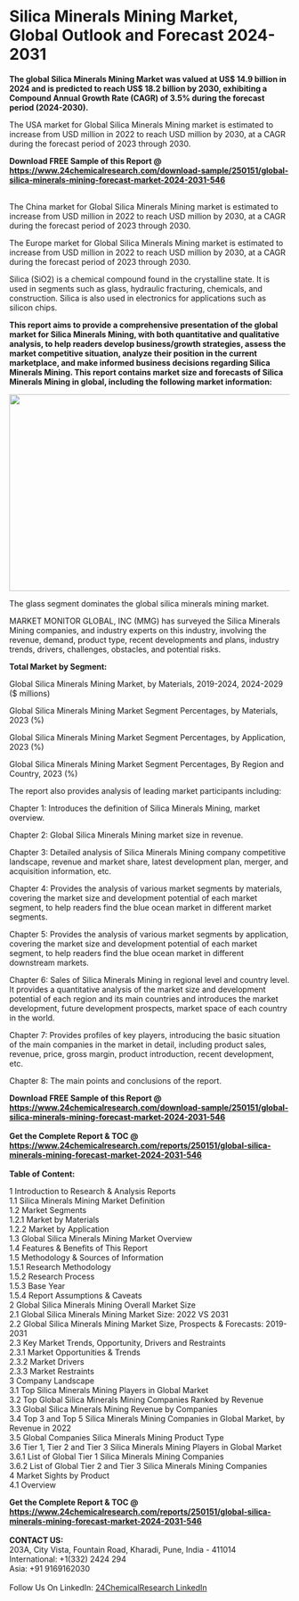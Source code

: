 <h1>Silica Minerals Mining Market, Global Outlook and Forecast 2024-2031</h1><p><strong>The global Silica Minerals Mining Market was valued at US$ 14.9 billion in 2024 and is predicted to reach US$ 18.2 billion by 2030, exhibiting a Compound Annual Growth Rate (CAGR) of 3.5% during the forecast period (2024-2030).</strong></p><p>
</p><p>The USA market for Global Silica Minerals Mining market is estimated to increase from USD million in 2022 to reach USD million by 2030, at a CAGR during the forecast period of 2023 through 2030.</p><div><b>Download FREE Sample of this Report @ 
            <a href="https://www.24chemicalresearch.com/download-sample/250151/global-silica-minerals-mining-forecast-market-2024-2031-546">
            https://www.24chemicalresearch.com/download-sample/250151/global-silica-minerals-mining-forecast-market-2024-2031-546</a></b></div><br><p>
</p><p>The China market for Global Silica Minerals Mining market is estimated to increase from USD million in 2022 to reach USD million by 2030, at a CAGR during the forecast period of 2023 through 2030.</p><p>
</p><p>The Europe market for Global Silica Minerals Mining market is estimated to increase from USD million in 2022 to reach USD million by 2030, at a CAGR during the forecast period of 2023 through 2030.</p><p>
</p><p>Silica (SiO2) is a chemical compound found in the crystalline state. It is used in segments such as glass, hydraulic fracturing, chemicals, and construction. Silica is also used in electronics for applications such as silicon chips.</p><p>
<strong>This report aims to provide a comprehensive presentation of the global market for Silica Minerals Mining, with both quantitative and qualitative analysis, to help readers develop business/growth strategies, assess the market competitive situation, analyze their position in the current marketplace, and make informed business decisions regarding Silica Minerals Mining. This report contains market size and forecasts of Silica Minerals Mining in global, including the following market information:</strong></p><p>
</p><p>
</p><p><img alt="" src="https://24chemicalresearch.com/assets/report-images/SilicaMineralsMiningMarket.png" style="height:353px; width:731px"></p><p>
</p><p>The glass segment dominates the global silica minerals mining market.</p><p>
MARKET MONITOR GLOBAL, INC (MMG) has surveyed the Silica Minerals Mining companies, and industry experts on this industry, involving the revenue, demand, product type, recent developments and plans, industry trends, drivers, challenges, obstacles, and potential risks.</p><p>
<strong>Total Market by Segment:</strong></p><p>
Global Silica Minerals Mining Market, by Materials, 2019-2024, 2024-2029 ($ millions)</p><p>
Global Silica Minerals Mining Market Segment Percentages, by Materials, 2023 (%)</p><p>
</p><p>
Global Silica Minerals Mining Market Segment Percentages, by Application, 2023 (%)</p><p>
</p><p>
Global Silica Minerals Mining Market Segment Percentages, By Region and Country, 2023 (%)</p><p>
</p><p>
</p><p></p><p>
The report also provides analysis of leading market participants including:</p><p>
</p><p>
</p><p>
Chapter 1: Introduces the definition of Silica Minerals Mining, market overview.</p><p>
Chapter 2: Global Silica Minerals Mining market size in revenue.</p><p>
Chapter 3: Detailed analysis of Silica Minerals Mining company competitive landscape, revenue and market share, latest development plan, merger, and acquisition information, etc.</p><p>
Chapter 4: Provides the analysis of various market segments by materials, covering the market size and development potential of each market segment, to help readers find the blue ocean market in different market segments.</p><p>
Chapter 5: Provides the analysis of various market segments by application, covering the market size and development potential of each market segment, to help readers find the blue ocean market in different downstream markets.</p><p>
Chapter 6: Sales of Silica Minerals Mining in regional level and country level. It provides a quantitative analysis of the market size and development potential of each region and its main countries and introduces the market development, future development prospects, market space of each country in the world.</p><p>
Chapter 7: Provides profiles of key players, introducing the basic situation of the main companies in the market in detail, including product sales, revenue, price, gross margin, product introduction, recent development, etc.</p><p>
Chapter 8: The main points and conclusions of the report.</p><div><b>Download FREE Sample of this Report @ 
            <a href="https://www.24chemicalresearch.com/download-sample/250151/global-silica-minerals-mining-forecast-market-2024-2031-546">
            https://www.24chemicalresearch.com/download-sample/250151/global-silica-minerals-mining-forecast-market-2024-2031-546</a></b></div><br><div><b>Get the Complete Report & TOC @ 
            <a href="https://www.24chemicalresearch.com/reports/250151/global-silica-minerals-mining-forecast-market-2024-2031-546">
            https://www.24chemicalresearch.com/reports/250151/global-silica-minerals-mining-forecast-market-2024-2031-546</a></b></div><br>
            <b>Table of Content:</b><p>1 Introduction to Research & Analysis Reports<br />
    1.1 Silica Minerals Mining Market Definition<br />
    1.2 Market Segments<br />
        1.2.1 Market by Materials<br />
        1.2.2 Market by Application<br />
    1.3 Global Silica Minerals Mining Market Overview<br />
    1.4 Features & Benefits of This Report<br />
    1.5 Methodology & Sources of Information<br />
        1.5.1 Research Methodology<br />
        1.5.2 Research Process<br />
        1.5.3 Base Year<br />
        1.5.4 Report Assumptions & Caveats<br />
2 Global Silica Minerals Mining Overall Market Size<br />
    2.1 Global Silica Minerals Mining Market Size: 2022 VS 2031<br />
    2.2 Global Silica Minerals Mining Market Size, Prospects & Forecasts: 2019-2031<br />
    2.3 Key Market Trends, Opportunity, Drivers and Restraints<br />
        2.3.1 Market Opportunities & Trends<br />
        2.3.2 Market Drivers<br />
        2.3.3 Market Restraints<br />
3 Company Landscape<br />
    3.1 Top Silica Minerals Mining Players in Global Market<br />
    3.2 Top Global Silica Minerals Mining Companies Ranked by Revenue<br />
    3.3 Global Silica Minerals Mining Revenue by Companies<br />
    3.4 Top 3 and Top 5 Silica Minerals Mining Companies in Global Market, by Revenue in 2022<br />
    3.5 Global Companies Silica Minerals Mining Product Type<br />
    3.6 Tier 1, Tier 2 and Tier 3 Silica Minerals Mining Players in Global Market<br />
        3.6.1 List of Global Tier 1 Silica Minerals Mining Companies<br />
        3.6.2 List of Global Tier 2 and Tier 3 Silica Minerals Mining Companies<br />
4 Market Sights by Product<br />
    4.1 Overview<br /></p><div><b>Get the Complete Report & TOC @ 
            <a href="https://www.24chemicalresearch.com/reports/250151/global-silica-minerals-mining-forecast-market-2024-2031-546">
            https://www.24chemicalresearch.com/reports/250151/global-silica-minerals-mining-forecast-market-2024-2031-546</a></b></div><br><b>CONTACT US:</b><br>
            203A, City Vista, Fountain Road, Kharadi, Pune, India - 411014<br>
            International: +1(332) 2424 294<br>
            Asia: +91 9169162030 <br><br>
            Follow Us On LinkedIn: <a href="https://www.linkedin.com/company/24chemicalresearch/">24ChemicalResearch LinkedIn</a>